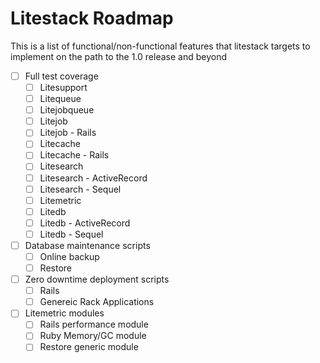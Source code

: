 # Litestack Roadmap

This is a list of functional/non-functional features that litestack targets to implement on the path to the 1.0 release and beyond

- [ ] Full test coverage
  - [ ] Litesupport
  - [ ] Litequeue
  - [ ] Litejobqueue
  - [ ] Litejob
  - [ ] Litejob - Rails
  - [ ] Litecache
  - [ ] Litecache - Rails
  - [ ] Litesearch
  - [ ] Litesearch - ActiveRecord
  - [ ] Litesearch - Sequel
  - [ ] Litemetric
  - [ ] Litedb
  - [ ] Litedb - ActiveRecord
  - [ ] Litedb - Sequel
- [ ] Database maintenance scripts
  - [ ] Online backup
  - [ ] Restore
- [ ] Zero downtime deployment scripts
  - [ ] Rails
  - [ ] Genereic Rack Applications
- [ ] Litemetric modules
  - [ ] Rails performance module
  - [ ] Ruby Memory/GC module
  - [ ] Restore generic module   
